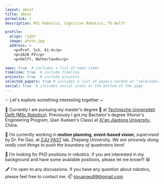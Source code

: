 ```yaml
---
layout: about
title: about
permalink: /
description: MSc Robotics, Cognitive Robotics, TU Delft

profile:
  align: right
  image: photo.jpg
  address: >
    <p>Prof. Sch. 61-4</p>
    <p>2628 PZ</p>
    <p>Delft, Netherlands</p>

news: true  # includes a list of news items
timeline: true  # include timeline
projects: true  # include projects
selected_papers: true # includes a list of papers marked as "selected={true}"
social: true  # includes social icons at the bottom of the page
---
```


✨ Let's explore something interesting together ~

🔭 Currently I am pursuing my master's degree 🏫️  at [Technische Universiteit Delft (MSc Robotics)](https://www.tudelft.nl/onderwijs/opleidingen/masters/rb/msc-robotics/). Previously I got my Bachelor's degree (Honor's Engineering Program, Qian Xuesen's Class) at [Xi'an Jiaotong University](http://en.xjtu.edu.cn/), China. 

🌱 I’m currently working in **motion planning**, **event-based vision**, supervised by Dr. Fei Gao, at [ZJU-FAST](http://www.zju-fast.com/) lab, Zhejiang University. *We are sincerely doing really cool things to push the boundary of quadrotors here!*

🤔 I’m looking for PhD positions in robotics. If you are interested in my background and have some available positions, please let me know!!! 😄️

🖋️ I'm open to any discussions. If you have any question about robotics, please feel free to contact me. 📫 [siyuanwu99@gmail.com](mailto:siyuanwu99@gmail.com)


<link href='https://fonts.googleapis.com/css?family=Open+Sans:400,300,300italic,400italic,600,600italic,700,700italic' rel='stylesheet' type='text/css'>
  


<!-- The Timeline -->



